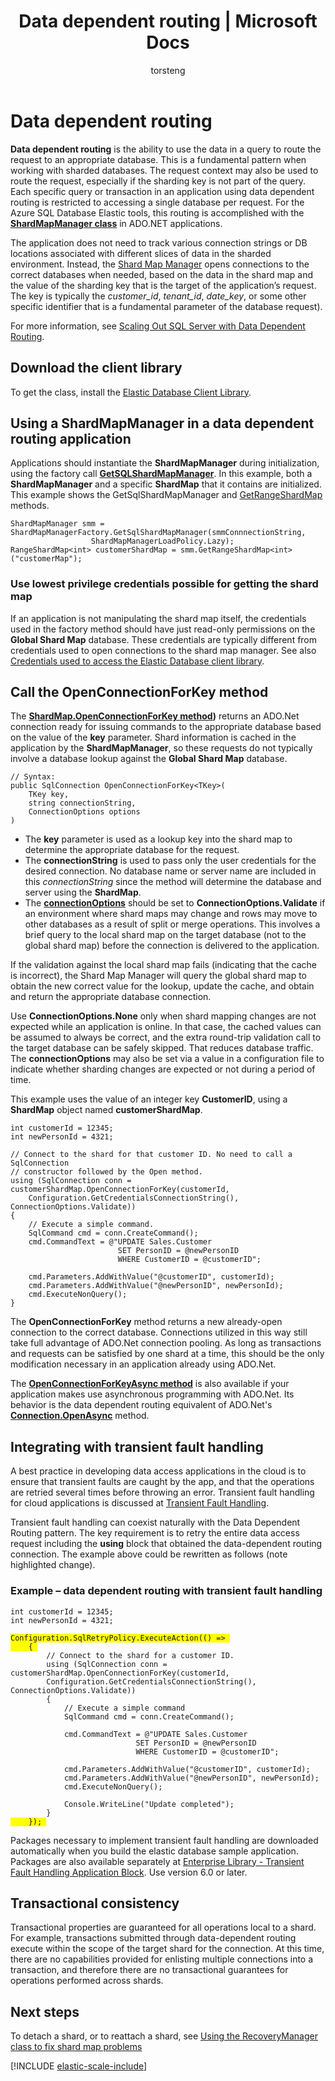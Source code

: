 ﻿---
title: Data dependent routing | Microsoft Docs
description: How to use the ShardMapManager class in .NET apps for data-dependent routing, a feature of elastic databases for Azure SQL Database
services: sql-database
documentationcenter: ''
manager: jhubbard
author: torsteng
editor: ''

ms.assetid: cad09e15-5561-4448-aa18-b38f54cda004
ms.service: sql-database
ms.custom: sharded databases
ms.workload: sql-database
ms.tgt_pltfrm: na
ms.devlang: na
ms.topic: article
ms.date: 05/27/2016
ms.author: torsteng

---
# Data dependent routing
**Data dependent routing** is the ability to use the data in a query to route the request to an appropriate database. This is a fundamental pattern when working with sharded databases. The request context may also be used to route the request, especially if the sharding key is not part of the query. Each specific query or transaction in an application using data dependent routing is restricted to accessing a single database per request. For the Azure SQL Database Elastic tools, this routing is accomplished with the **[ShardMapManager class](https://msdn.microsoft.com/library/azure/microsoft.azure.sqldatabase.elasticscale.shardmanagement.shardmapmanager.aspx)** in ADO.NET applications.

The application does not need to track various connection strings or DB locations associated with different slices of data in the sharded environment. Instead, the [Shard Map Manager](sql-database-elastic-scale-shard-map-management.md) opens connections to the correct databases when needed, based on the data in the shard map and the value of the sharding key that is the target of the application’s request. The key is typically the *customer_id*, *tenant_id*, *date_key*, or some other specific identifier that is a fundamental parameter of the database request). 

For more information, see [Scaling Out SQL Server with Data Dependent Routing](https://technet.microsoft.com/library/cc966448.aspx).

## Download the client library
To get the class, install the [Elastic Database Client Library](http://www.nuget.org/packages/Microsoft.Azure.SqlDatabase.ElasticScale.Client/). 

## Using a ShardMapManager in a data dependent routing application
Applications should instantiate the **ShardMapManager** during initialization, using the factory call **[GetSQLShardMapManager](https://msdn.microsoft.com/library/azure/microsoft.azure.sqldatabase.elasticscale.shardmanagement.shardmapmanagerfactory.getsqlshardmapmanager.aspx)**. In this example, both a **ShardMapManager** and a specific **ShardMap** that it contains are initialized. This example shows the GetSqlShardMapManager and [GetRangeShardMap](https://msdn.microsoft.com/library/azure/dn824173.aspx) methods.

    ShardMapManager smm = ShardMapManagerFactory.GetSqlShardMapManager(smmConnnectionString, 
                      ShardMapManagerLoadPolicy.Lazy);
    RangeShardMap<int> customerShardMap = smm.GetRangeShardMap<int>("customerMap"); 

### Use lowest privilege credentials possible for getting the shard map
If an application is not manipulating the shard map itself, the credentials used in the factory method should have just read-only permissions on the **Global Shard Map** database. These credentials are typically different from credentials used to open connections to the shard map manager. See also [Credentials used to access the Elastic Database client library](sql-database-elastic-scale-manage-credentials.md). 

## Call the OpenConnectionForKey method
The **[ShardMap.OpenConnectionForKey method](https://msdn.microsoft.com/library/azure/microsoft.azure.sqldatabase.elasticscale.shardmanagement.shardmap.openconnectionforkey.aspx))** returns an ADO.Net connection ready for issuing commands to the appropriate database based on the value of the **key** parameter. Shard information is cached in the application by the **ShardMapManager**, so these requests do not typically involve a database lookup against the **Global Shard Map** database. 

    // Syntax: 
    public SqlConnection OpenConnectionForKey<TKey>(
        TKey key,
        string connectionString,
        ConnectionOptions options
    )


* The **key** parameter is used as a lookup key into the shard map to determine the appropriate database for the request. 
* The **connectionString** is used to pass only the user credentials for the desired connection. No database name or server name are included in this *connectionString* since the method will determine the database and server using the **ShardMap**. 
* The **[connectionOptions](https://msdn.microsoft.com/library/azure/microsoft.azure.sqldatabase.elasticscale.shardmanagement.connectionoptions.aspx)** should be set to **ConnectionOptions.Validate** if an environment where shard maps may change and rows may move to other databases as a result of split or merge operations. This involves a brief query to the local shard map on the target database (not to the global shard map) before the connection is delivered to the application. 

If the validation against the local shard map fails (indicating that the cache is incorrect), the Shard Map Manager will query the global shard map to obtain the new correct value for the lookup, update the cache, and obtain and return the appropriate database connection. 

Use **ConnectionOptions.None** only when shard mapping changes are not expected while an application is online. In that case, the cached values can be assumed to always be correct, and the extra round-trip validation call to the target database can be safely skipped. That reduces database traffic. The **connectionOptions** may also be set via a value in a configuration file to indicate whether sharding changes are expected or not during a period of time.  

This example uses the value of an integer key **CustomerID**, using a **ShardMap** object named **customerShardMap**.  

    int customerId = 12345; 
    int newPersonId = 4321; 

    // Connect to the shard for that customer ID. No need to call a SqlConnection 
    // constructor followed by the Open method.
    using (SqlConnection conn = customerShardMap.OpenConnectionForKey(customerId, 
        Configuration.GetCredentialsConnectionString(), ConnectionOptions.Validate)) 
    { 
        // Execute a simple command. 
        SqlCommand cmd = conn.CreateCommand(); 
        cmd.CommandText = @"UPDATE Sales.Customer 
                            SET PersonID = @newPersonID 
                            WHERE CustomerID = @customerID"; 

        cmd.Parameters.AddWithValue("@customerID", customerId); 
        cmd.Parameters.AddWithValue("@newPersonID", newPersonId); 
        cmd.ExecuteNonQuery(); 
    }  

The **OpenConnectionForKey** method returns a new already-open connection to the correct database. Connections utilized in this way still take full advantage of ADO.Net connection pooling. As long as transactions and requests can be satisfied by one shard at a time, this should be the only modification necessary in an application already using ADO.Net. 

The **[OpenConnectionForKeyAsync method](https://msdn.microsoft.com/library/azure/microsoft.azure.sqldatabase.elasticscale.shardmanagement.shardmap.openconnectionforkeyasync.aspx)** is also available if your application makes use asynchronous programming with ADO.Net. Its behavior is the data dependent routing equivalent of ADO.Net's **[Connection.OpenAsync](https://msdn.microsoft.com/library/hh223688\(v=vs.110\).aspx)** method.

## Integrating with transient fault handling
A best practice in developing data access applications in the cloud is to ensure that transient faults are caught by the app, and that the operations are retried several times before throwing an error. Transient fault handling for cloud applications is discussed at [Transient Fault Handling](https://msdn.microsoft.com/library/dn440719\(v=pandp.60\).aspx). 

Transient fault handling can coexist naturally with the Data Dependent Routing pattern. The key requirement is to retry the entire data access request including the **using** block that obtained the data-dependent routing connection. The example above could be rewritten as follows (note highlighted change). 

### Example – data dependent routing with transient fault handling
<pre><code>int customerId = 12345; 
int newPersonId = 4321; 

<span style="background-color:  #FFFF00">Configuration.SqlRetryPolicy.ExecuteAction(() =&gt; </span> 
<span style="background-color:  #FFFF00">    { </span>
        // Connect to the shard for a customer ID. 
        using (SqlConnection conn = customerShardMap.OpenConnectionForKey(customerId,  
        Configuration.GetCredentialsConnectionString(), ConnectionOptions.Validate)) 
        { 
            // Execute a simple command 
            SqlCommand cmd = conn.CreateCommand(); 

            cmd.CommandText = @&quot;UPDATE Sales.Customer 
                            SET PersonID = @newPersonID 
                            WHERE CustomerID = @customerID&quot;; 

            cmd.Parameters.AddWithValue(&quot;@customerID&quot;, customerId); 
            cmd.Parameters.AddWithValue(&quot;@newPersonID&quot;, newPersonId); 
            cmd.ExecuteNonQuery(); 

            Console.WriteLine(&quot;Update completed&quot;); 
        } 
<span style="background-color:  #FFFF00">    }); </span> 
</code></pre>


Packages necessary to implement transient fault handling are downloaded automatically when you build the elastic database sample application. Packages are also available separately at [Enterprise Library - Transient Fault Handling Application Block](http://www.nuget.org/packages/EnterpriseLibrary.TransientFaultHandling/). Use version 6.0 or later. 

## Transactional consistency
Transactional properties are guaranteed for all operations local to a shard. For example, transactions submitted through data-dependent routing execute within the scope of the target shard for the connection. At this time, there are no capabilities provided for enlisting multiple connections into a transaction, and therefore there are no transactional guarantees for operations performed across shards.

## Next steps
To detach a shard, or to reattach a shard, see [Using the RecoveryManager class to fix shard map problems](sql-database-elastic-database-recovery-manager.md)

[!INCLUDE [elastic-scale-include](../../includes/elastic-scale-include.md)]

